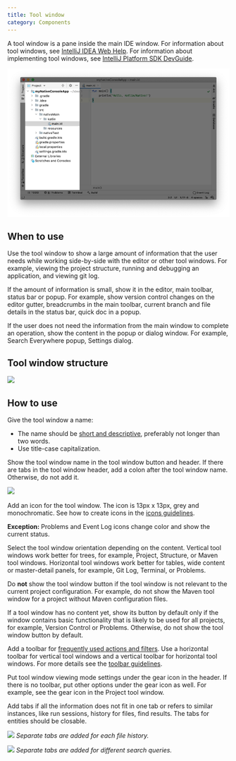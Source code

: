 ```yaml
---
title: Tool window
category: Components
---
```


A tool window is a pane inside the main IDE window. For information about tool windows, see [IntelliJ IDEA Web Help](https://www.jetbrains.com/help/idea/tool-windows.html). For information about implementing tool windows, see [IntelliJ Platform SDK DevGuide](https://jetbrains.org/intellij/sdk/docs/user_interface_components/tool_windows.html).

<img src="../../../images/ui/tool_window/example.png"/>


## When to use

Use the tool window to show a large amount of information that the user needs while working side-by-side with the editor or other tool windows. For example, viewing the project structure, running and debugging an application, and viewing git log.

If the amount of information is small, show it in the editor, main toolbar, status bar or popup. For example, show version control changes on the editor gutter, breadcrumbs in the main toolbar, current branch and file details in the status bar, quick doc in a popup.

If the user does not need the information from the main window to complete an operation, show the content in the popup or dialog window. For example, Search Everywhere popup, Settings dialog.


## Tool window structure

![](structure.png)


## How to use

Give the tool window a name:
* The name should be [short and descriptive](writing_short.md), preferably not longer than two words.
* Use title-case capitalization.

Show the tool window name in the tool window button and header. If there are tabs in the tool window header, add a colon after the tool window name. Otherwise, do not add it.

![](pull_requests.png)

Add an icon for the tool window. The icon is 13px x 13px, grey and monochromatic. See how to create icons in the [icons guidelines](icons_style.md).

<p> <b>Exception:</b> Problems and Event Log icons change color and show the current status.</p>

Select the tool window orientation depending on the content. Vertical tool windows work better for trees, for example, Project, Structure, or Maven tool windows. Horizontal tool windows work better for tables, wide content or master-detail panels, for example, Git Log, Terminal, or Problems.

Do **not** show the tool window button if the tool window is not relevant to the current project configuration. For example, do not show the Maven tool window for a project without Maven configuration files.

If a tool window has no content yet, show its button by default only if the window contains basic functionality that is likely to be used for all projects, for example, Version Control or Problems. Otherwise, do not show the tool window button by default.

Add a toolbar for [frequently used actions and filters](toolbar.md#what-items-to-add-on-toolbar). Use a horizontal toolbar for vertical tool windows and a vertical toolbar for horizontal tool windows. For more details see the [toolbar guidelines](toolbar.md).

Put tool window viewing mode settings under the gear icon in the header. If there is no toolbar, put other options under the gear icon as well. For example, see the gear icon in the Project tool window.

Add tabs if all the information does not fit in one tab or refers to similar instances, like run sessions, history for files, find results. The tabs for entities should be closable.

![](git.png)
*Separate tabs are added for each file history.*

![](find.png)
*Separate tabs are added for different search queries.*

